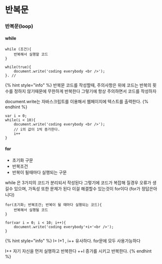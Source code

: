 # 반복문

### 반복문\(loop\)

#### while

```text
while (조건){
    반복해서 실행할 코드
}
```

```text
while(true){
    document.write('coding everybody <br />');
}. //
```

{% hint style="info" %}
반복문 코드를 작성할때, 주의사항은 위에 코드는 반복의 횟수를 정하지 않기때문에 무한하게 반복한다 그렇기에 항상 주의하면서 코드를 작성하자

document.write는 자바스크립트를 이용해서 웹페이지에 텍스트를 출력한다.
{% endhint %}

```text
var i = 0;
while(i < 10){ 
    document.write('coding everybody <br />');
    // i의 값이 1씩 증가한다.
    i++
}

```

#### for

* 초기화 구문
* 반복조건
* 반복이 될때마다 실행되는 구문

while 은 3가지의 코드가 분리되서 작성된다 그렇기에 코드가 복잡해 질경우 오류가 생길수 있으며, 가독성 또한 문제가 된다 이걸 해결할수 있는것이 for이다 \(for가 정답은아니다\)

```text
for(초기화; 반복조건; 반복이 될 때마다 실행되는 코드){
    반복해서 실행될 코드
}
```

```text
for(var i = 0; i < 10; i++){
    document.write('coding everybody'+i+'<br />');
}
```

{% hint style="info" %}
I= I+1 , i++ 유사하다. for문에 모두 사용가능하다

I++ 자기 자신을 먼저 실행하고 반복한다 ++I 증가를 시키고 반복한다.
{% endhint %}



